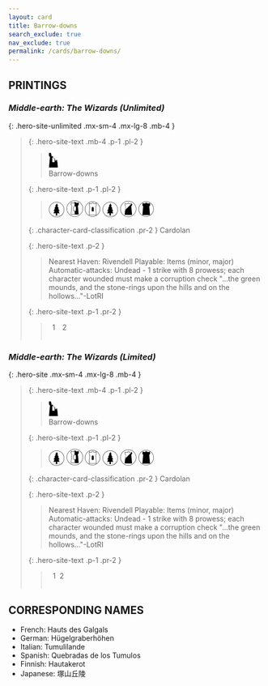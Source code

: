```yaml
---
layout: card
title: Barrow-downs
search_exclude: true
nav_exclude: true
permalink: /cards/barrow-downs/
---
```


## PRINTINGS


### _Middle-earth: The Wizards (Unlimited)_

{: .hero-site-unlimited .mx-sm-4 .mx-lg-8 .mb-4 }
> {: .hero-site-text .mb-4 .p-1 .pl-2 }
> > <div class="card-mp"><img src="/assets/images/ruinlair.svg"></div>
> > <div class="character-card-name">Barrow-downs</div>
>
> {: .hero-site-text .p-1 .pl-2 }
> > ![](/assets/images/wilderness.svg) ![](/assets/images/border-land.svg) ![](/assets/images/free-domain.svg) ![](/assets/images/wilderness.svg) ![](/assets/images/shadow-land.svg) ![](/assets/images/dark-domain.svg)
>
> {: .character-card-classification .pr-2 }
> Cardolan
>
> {: .hero-site-text .p-2 }
> > Nearest Haven: Rivendell Playable: Items (minor, major) Automatic-attacks: Undead - 1 strike with 8 prowess; each character wounded must make a corruption check  "...the green mounds, and the stone-rings upon the hills and on the hollows..."-LotRI 
> 
> {: .hero-site-text .p-1 .pr-2 }
> > <div class="hero-site-draw"><span class="hero-you-draw">&ensp;1&ensp;</span><span class="hero-opp-draw">&ensp;2&ensp;</span></div>
> > <div class="card-corruption">&nbsp;</div>

### _Middle-earth: The Wizards (Limited)_

{: .hero-site .mx-sm-4 .mx-lg-8 .mb-4 }
> {: .hero-site-text .mb-4 .p-1 .pl-2 }
> > <div class="card-mp"><img src="/assets/images/ruinlair.svg"></div>
> > <div class="character-card-name">Barrow-downs</div>
>
> {: .hero-site-text .p-1 .pl-2 }
> > ![](/assets/images/wilderness.svg) ![](/assets/images/border-land.svg) ![](/assets/images/free-domain.svg) ![](/assets/images/wilderness.svg) ![](/assets/images/shadow-land.svg) ![](/assets/images/dark-domain.svg)
>
> {: .character-card-classification .pr-2 }
> Cardolan
>
> {: .hero-site-text .p-2 }
> > Nearest Haven: Rivendell Playable: Items (minor, major) Automatic-attacks: Undead - 1 strike with 8 prowess; each character wounded must make a corruption check  "...the green mounds, and the stone-rings upon the hills and on the hollows..."-LotRI 
> 
> {: .hero-site-text .p-1 .pr-2 }
> > <div class="hero-site-draw"><span class="hero-you-draw">&nbsp; 1&nbsp;</span><span class="hero-opp-draw">&nbsp;2 &nbsp;</span></div>
> > <div class="card-corruption">&nbsp;</div>

## CORRESPONDING NAMES

 - French: Hauts des Galgals
 - German: Hügelgraberhöhen
 - Italian: Tumulilande
 - Spanish: Quebradas de los Tumulos
 - Finnish: Hautakerot
 - Japanese: 塚山丘陵
